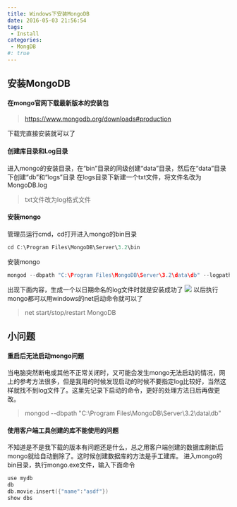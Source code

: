 ```yaml
---
title: Windows下安装MongoDB
date: 2016-05-03 21:56:54
tags: 
 - Install
categories:
 - MongDB
#: true
---
```

## 安装MongoDB
<!--more-->
#### 在mongo官网下载最新版本的安装包
> https://www.mongodb.org/downloads#production

下载完直接安装就可以了
#### 创建库目录和Log目录
进入mongo的安装目录，在“bin”目录的同级创建“data”目录，然后在“data”目录下创建“db”和“logs”目录
在logs目录下新建一个txt文件，将文件名改为MongoDB.log
> txt文件改为log格式文件

#### 安装mongo
管理员运行cmd，cd打开进入mongo的bin目录
``` c
cd C:\Program Files\MongoDB\Server\3.2\bin
```

安装mongo
```cpp
mongod --dbpath "C:\Program Files\MongoDB\Server\3.2\data\db" --logpath "C:\Program Files\MongoDB\Server\3.2\data\logs\MongoDB.log" --install --serviceName "MongoDB"
```
出现下面内容，生成一个以日期命名的log文件时就是安装成功了
![](http://7xt9fi.com1.z0.glb.clouddn.com/windows_mongo_install.png)
以后执行mongo都可以用windows的net启动命令就可以了
> net start/stop/restart MongoDB

## 小问题
#### 重启后无法启动mongo问题
当电脑突然断电或其他不正常关闭时，又可能会发生mongo无法启动的情况，网上的参考方法很多，但是我用的时候发现启动的时候不要指定log比较好，当然这样就找不到log文件了。这里先记录下启动的命令，更好的处理方法日后再做更改。
> mongod --dbpath "C:\Program Files\MongoDB\Server\3.2\data\db"

#### 使用客户端工具创建的库不能使用的问题
不知道是不是我下载的版本有问题还是什么，总之用客户端创建的数据库刷新后mongo就给自动删除了。这时候创建数据库的方法是手工建库。
进入mongo的bin目录，执行mongo.exe文件，输入下面命令
```cpp
use mydb
db
db.movie.insert({"name":"asdf"})
show dbs
```